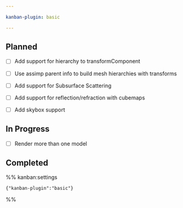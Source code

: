 ```yaml
---

kanban-plugin: basic

---
```


## Planned

- [ ] Add support for hierarchy to transformComponent
- [ ] Use assimp parent info to build mesh hierarchies with transforms
- [ ] Add support for Subsurface Scattering
- [ ] Add support for reflection/refraction with cubemaps
- [ ] Add skybox support


## In Progress

- [ ] Render more than one model


## Completed





%% kanban:settings
```
{"kanban-plugin":"basic"}
```
%%